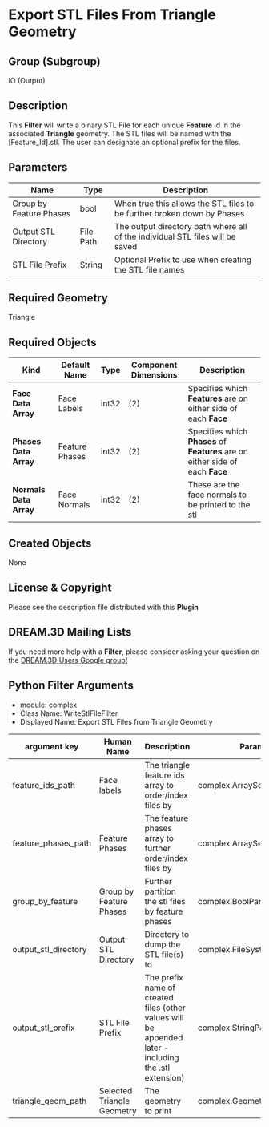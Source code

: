 # Export STL Files From Triangle Geometry

## Group (Subgroup)

IO (Output)

## Description

This **Filter** will write a binary STL File for each unique **Feature** Id in the associated **Triangle** geometry. The STL files will be named with the [Feature_Id].stl. The user can designate an optional prefix for the files.

## Parameters

| Name | Type | Description |
|------|------|------|
| Group by Feature Phases | bool | When true this allows the STL files to be further broken down by Phases |
| Output STL Directory | File Path | The output directory path where all of the individual STL files will be saved |
| STL File Prefix | String | Optional Prefix to use when creating the STL file names |

## Required Geometry

Triangle

## Required Objects

| Kind | Default Name | Type | Component Dimensions | Description |
|------|--------------|------|----------------------|-------------|
| **Face Data Array** | Face Labels | int32 | (2)  | Specifies which **Features** are on either side of each **Face** |
| **Phases Data Array** | Feature Phases | int32 | (2)  | Specifies which **Phases** of **Features** are on either side of each **Face** |
| **Normals Data Array** | Face Normals | int32 | (2)  | These are the face normals to be printed to the stl |

## Created Objects

None

## License & Copyright

Please see the description file distributed with this **Plugin**

## DREAM.3D Mailing Lists

If you need more help with a **Filter**, please consider asking your question on the [DREAM.3D Users Google group!](https://groups.google.com/forum/?hl=en#!forum/dream3d-users)


## Python Filter Arguments

+ module: complex
+ Class Name: WriteStlFileFilter
+ Displayed Name: Export STL Files from Triangle Geometry

| argument key | Human Name | Description | Parameter Type |
|--------------|------------|-------------|----------------|
| feature_ids_path | Face labels | The triangle feature ids array to order/index files by | complex.ArraySelectionParameter |
| feature_phases_path | Feature Phases | The feature phases array to further order/index files by | complex.ArraySelectionParameter |
| group_by_feature | Group by Feature Phases | Further partition the stl files by feature phases | complex.BoolParameter |
| output_stl_directory | Output STL Directory | Directory to dump the STL file(s) to | complex.FileSystemPathParameter |
| output_stl_prefix | STL File Prefix | The prefix name of created files (other values will be appended later - including the .stl extension) | complex.StringParameter |
| triangle_geom_path | Selected Triangle Geometry | The geometry to print | complex.GeometrySelectionParameter |

